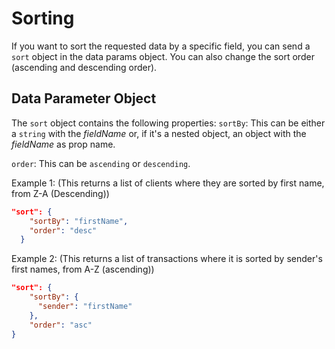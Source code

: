 # Sorting
If you want to sort the requested data by a specific field, you can send a `sort` object in the data params object. You can also change the sort order (ascending and descending order).

## Data Parameter Object
The `sort` object contains the following properties: 
`sortBy`: 
This can be either a `string` with the *fieldName* or, if it's a nested object, an object with the *fieldName* as prop name.

`order`: 
This can be `ascending` or `descending`.

Example 1: (This returns a list of clients where they are sorted by first name, from Z-A (Descending))
```json
"sort": {
    "sortBy": "firstName",
    "order": "desc"
  }
```

Example 2: (This returns a list of transactions where it is sorted by sender's first names, from A-Z (ascending))
```json
"sort": {
    "sortBy": {
      "sender": "firstName"
    },
	"order": "asc"
}
```

